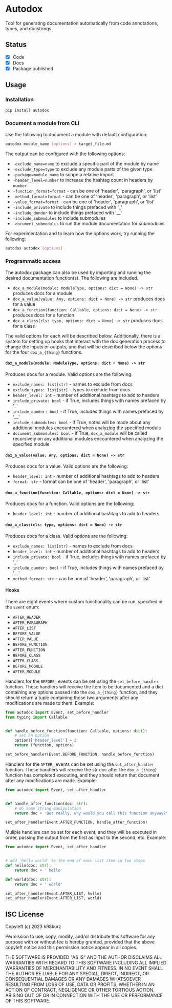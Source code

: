 # Autodox

Tool for generating documentation automatically from code annotations, types,
and docstrings.

## Status

- [x] Code
- [x] Docs
- [x] Package published

## Usage

### Installation

```bash
pip install autodox
```

### Document a module from CLI

Use the following to document a module with default configuration:

```bash
autodox module_name [options] > target_file.md
```

The output can be configured with the following options:
- `-exclude_name=name` to exclude a specific part of the module by name
- `-exclude_type=type` to exclude any module parts of the given type
- `-package=module_name` to scope a relative import
- `-header_level=number` to increase the hashtag count in headers by `number`
- `-function_format=format` - can be one of 'header', 'paragraph', or 'list'
- `-method_format=format` - can be one of 'header', 'paragraph', or 'list'
- `-value_format=format` - can be one of 'header', 'paragraph', or 'list'
- `-include_private` to include things prefaced with '_'
- `-include_dunder` to include things prefaced with '__'
- `-include_submodules` to include submodules
- `-document_submodules` to run the module documentation for submodules

For experimentation and to learn how the options work, try running the following:

```bash
autodox autodox [options]
```

### Programmatic access

The autodox package can also be used by importing and running the desired
documentation function(s). The following are included.

- `dox_a_module(module: ModuleType, options: dict = None) -> str` produces docs for a module
- `dox_a_value(value: Any, options: dict = None) -> str` produces docs for a value
- `dox_a_function(function: Callable, options: dict = None) -> str` produces docs for a function
- `dox_a_class(cls: type, options: dict = None) -> str` produces docs for a class

The valid options for each will be described below. Additionally, there is a
system for setting up hooks that interact with the doc generation process to
change the inputs or outputs, and that will be described below the options for
the four `dox_a_{thing}` functions.

#### `dox_a_module(module: ModuleType, options: dict = None) -> str`

Produces docs for a module. Valid options are the following:

- `exclude_names: list[str]` - names to exclude from docs
- `exclude_types: list[str]` - types to exclude from docs
- `header_level: int` - number of additional hashtags to add to headers
- `include_private: bool` - if True, includes things with names prefaced by '_'
- `include_dunder: bool` - if True, includes things with names prefaced by '__'
- `include_submodules: bool` - if True, notes will be made about any additional
modules encountered when analyzing the specified module
- `document_submodules: bool` - if True, `dox_a_module` will be called
recursively on any additional modules encountered when analyzing the specified
module

#### `dox_a_value(value: Any, options: dict = None) -> str`

Produces docs for a value. Valid options are the following:

- `header_level: int` - number of additional hashtags to add to headers
- `format: str` - format can be one of 'header', 'paragraph', or 'list'

#### `dox_a_function(function: Callable, options: dict = None) -> str`

Produces docs for a function. Valid options are the following:

- `header_level: int` - number of additional hashtags to add to headers

#### `dox_a_class(cls: type, options: dict = None) -> str`

Produces docs for a class. Valid options are the following:

- `exclude_names: list[str]` - names to exclude from docs
- `header_level: int` - number of additional hashtags to add to headers
- `include_private: bool` - if True, includes things with names prefaced by '_'
- `include_dunder: bool` - if True, includes things with names prefaced by '__'
- `method_format: str` - can be one of 'header', 'paragraph', or 'list'

#### Hooks

There are eight events where custom functionality can be run, specified in the
`Event` enum:
- `AFTER_HEADER`
- `AFTER_PARAGRAPH`
- `AFTER_LIST`
- `BEFORE_VALUE`
- `AFTER_VALUE`
- `BEFORE_FUNCTION`
- `AFTER_FUNCTION`
- `BEFORE_CLASS`
- `AFTER_CLASS`
- `BEFORE_MODULE`
- `AFTER_MODULE`

Handlers for the `BEFORE_` events can be set using the `set_before_handler`
function. These handlers will receive the item to be documented and a dict
containing any options passed into the `dox_a_{thing}` function, and they should
return a tuple containing those two arguments after any modifications are made
to them. Example:

```python
from autodox import Event, set_before_handler
from typing import Callable


def handle_before_function(function: Callable, options: dict):
    # set an option
    options['header_level'] = 2
    return (function, options)

set_before_handler(Event.BEFORE_FUNCTION, handle_before_function)
```

Handlers for the `AFTER_` events can be set using the `set_after_handler`
function. These handlers will receive the str doc after the `dox_a_{thing}`
function has completed executing, and they should return that document after any
modifications are made. Example:

```python
from autodox import Event, set_after_handler


def handle_after_function(doc: str):
    # do some string manipulation
    return doc + 'But really, why would you call this function anyway?\n\n'

set_after_handler(Event.AFTER_FUNCTION, handle_after_function)
```

Muliple handlers can be set for each event, and they will be executed in order,
passing the output from the first as input to the second, etc. Example:

```python
from autodox import Event, set_after_handler


# add 'hello world' to the end of each list item in two steps
def hello(doc: str):
    return doc + ' hello'

def world(doc: str):
    return doc + ' world'

set_after_handler(Event.AFTER_LIST, hello)
set_after_handler(Event.AFTER_LIST, world)
```


## ISC License

Copyleft (c) 2023 k98kurz

Permission to use, copy, modify, and/or distribute this software
for any purpose with or without fee is hereby granted, provided
that the above copyleft notice and this permission notice appear in
all copies.

THE SOFTWARE IS PROVIDED "AS IS" AND THE AUTHOR DISCLAIMS ALL
WARRANTIES WITH REGARD TO THIS SOFTWARE INCLUDING ALL IMPLIED
WARRANTIES OF MERCHANTABILITY AND FITNESS. IN NO EVENT SHALL THE
AUTHOR BE LIABLE FOR ANY SPECIAL, DIRECT, INDIRECT, OR
CONSEQUENTIAL DAMAGES OR ANY DAMAGES WHATSOEVER RESULTING FROM LOSS
OF USE, DATA OR PROFITS, WHETHER IN AN ACTION OF CONTRACT,
NEGLIGENCE OR OTHER TORTIOUS ACTION, ARISING OUT OF OR IN
CONNECTION WITH THE USE OR PERFORMANCE OF THIS SOFTWARE.
